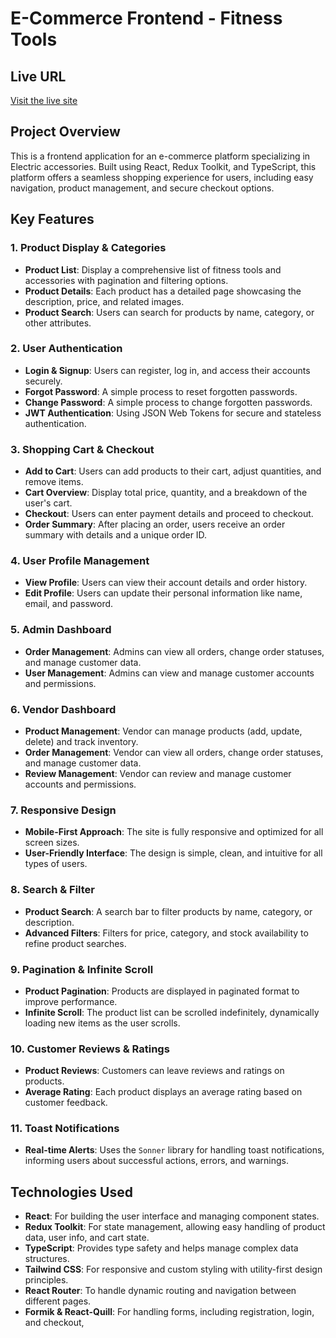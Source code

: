 # E-Commerce Frontend - Fitness Tools

## Live URL

[Visit the live site](https://electro-hub-bd.netlify.app)

## Project Overview

This is a frontend application for an e-commerce platform specializing in Electric accessories. Built using React, Redux Toolkit, and TypeScript, this platform offers a seamless shopping experience for users, including easy navigation, product management, and secure checkout options.

## Key Features

### 1. **Product Display & Categories**

- **Product List**: Display a comprehensive list of fitness tools and accessories with pagination and filtering options.
- **Product Details**: Each product has a detailed page showcasing the description, price, and related images.
- **Product Search**: Users can search for products by name, category, or other attributes.

### 2. **User Authentication**

- **Login & Signup**: Users can register, log in, and access their accounts securely.
- **Forgot Password**: A simple process to reset forgotten passwords.
- **Change Password**: A simple process to change forgotten passwords.
- **JWT Authentication**: Using JSON Web Tokens for secure and stateless authentication.

### 3. **Shopping Cart & Checkout**

- **Add to Cart**: Users can add products to their cart, adjust quantities, and remove items.
- **Cart Overview**: Display total price, quantity, and a breakdown of the user's cart.
- **Checkout**: Users can enter payment details and proceed to checkout.
- **Order Summary**: After placing an order, users receive an order summary with details and a unique order ID.

### 4. **User Profile Management**

- **View Profile**: Users can view their account details and order history.
- **Edit Profile**: Users can update their personal information like name, email, and password.

### 5. **Admin Dashboard**

- **Order Management**: Admins can view all orders, change order statuses, and manage customer data.
- **User Management**: Admins can view and manage customer accounts and permissions.

### 6. **Vendor Dashboard**

- **Product Management**: Vendor can manage products (add, update, delete) and track inventory.
- **Order Management**: Vendor can view all orders, change order statuses, and manage customer data.
- **Review Management**: Vendor can review and manage customer accounts and permissions.

### 7. **Responsive Design**

- **Mobile-First Approach**: The site is fully responsive and optimized for all screen sizes.
- **User-Friendly Interface**: The design is simple, clean, and intuitive for all types of users.

### 8. **Search & Filter**

- **Product Search**: A search bar to filter products by name, category, or description.
- **Advanced Filters**: Filters for price, category, and stock availability to refine product searches.

### 9. **Pagination & Infinite Scroll**

- **Product Pagination**: Products are displayed in paginated format to improve performance.
- **Infinite Scroll**: The product list can be scrolled indefinitely, dynamically loading new items as the user scrolls.

### 10. **Customer Reviews & Ratings**

- **Product Reviews**: Customers can leave reviews and ratings on products.
- **Average Rating**: Each product displays an average rating based on customer feedback.

### 11. **Toast Notifications**

- **Real-time Alerts**: Uses the `Sonner` library for handling toast notifications, informing users about successful actions, errors, and warnings.

## Technologies Used

- **React**: For building the user interface and managing component states.
- **Redux Toolkit**: For state management, allowing easy handling of product data, user info, and cart state.
- **TypeScript**: Provides type safety and helps manage complex data structures.
- **Tailwind CSS**: For responsive and custom styling with utility-first design principles.
- **React Router**: To handle dynamic routing and navigation between different pages.
- **Formik & React-Quill**: For handling forms, including registration, login, and checkout,
